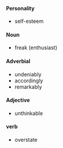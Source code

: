 #### Personality

* self-esteem

#### Noun

* freak (enthusiast)

#### Adverbial

* undeniably
* accordingly
* remarkably

#### Adjective

* unthinkable

#### verb

* overstate